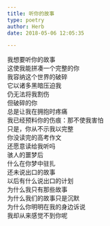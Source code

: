 ```yaml
---  
title: 听你的故事  
type: poetry  
author: Herb  
date: 2018-05-06 12:05:35  

---  
```

我想要听你的故事  
这使我能拼凑一个完整的你  
我容纳这个世界的破碎  
它以诸多黑暗压迫我  
仍无法将我割伤    
但破碎的你  
总是让我在拥抱时疼痛  
我已经预料你的伤痕：那不使我害怕  
只是，你从不示我以完整    
你没读完的高考作文  
还愿意读给我听吗  
骇人的噩梦后  
什么在你梦中驻扎  
还未说出口的故事  
以后有什么说出口的计划    
为什么我只有那些故事  
为什么我们的故事只是沉默  
为什么你明明在我的身边诉说  
我却从来感觉不到你呢